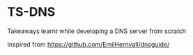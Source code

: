 # TS-DNS

Takeaways learnt while developing a DNS server from scratch

Inspired from https://github.com/EmilHernvall/dnsguide/

